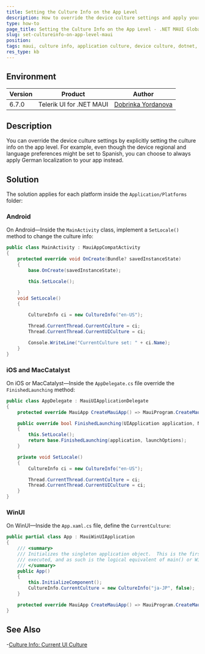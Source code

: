 ```yaml
---
title: Setting the Culture Info on the App Level
description: How to override the device culture settings and apply your preferred localization settings within your Telerik UI for .NET MAUI app.
type: how-to
page_title: Setting the Culture Info on the App Level - .NET MAUI Globalization and Localization
slug: set-cultureinfo-on-app-level-maui
position: 
tags: maui, culture info, application culture, device culture, dotnet, maui
res_type: kb
---
```


## Environment

| Version | Product | Author |
| --- | --- | ---- |
| 6.7.0 | Telerik UI for .NET MAUI | [Dobrinka Yordanova](https://www.telerik.com/blogs/author/dobrinka-yordanova) |


## Description

You can override the device culture settings by explicitly setting the culture info on the app level. For example, even though the device regional and language preferences might be set to Spanish, you can choose to always apply German localization to your app instead.

## Solution

The solution applies for each platform inside the `Application/Platforms` folder:

### Android

On Android&mdash;Inside the `MainActivity` class, implement a `SetLocale()` method to change the culture info:

```C#
public class MainActivity : MauiAppCompatActivity
{
    protected override void OnCreate(Bundle? savedInstanceState)
    {
        base.OnCreate(savedInstanceState);

        this.SetLocale();

    }
    void SetLocale()
    {

        CultureInfo ci = new CultureInfo("en-US");

        Thread.CurrentThread.CurrentCulture = ci;
        Thread.CurrentThread.CurrentUICulture = ci;

        Console.WriteLine("CurrentCulture set: " + ci.Name);
    }
}
```

### iOS and MacCatalyst

On iOS or MacCatalyst&mdash;Inside the `AppDelegate.cs` file override the `FinishedLaunching` method:

```C#
public class AppDelegate : MauiUIApplicationDelegate
{
    protected override MauiApp CreateMauiApp() => MauiProgram.CreateMauiApp();

    public override bool FinishedLaunching(UIApplication application, NSDictionary launchOptions)
    {
        this.SetLocale();
        return base.FinishedLaunching(application, launchOptions);
    }

    private void SetLocale()
    {
        CultureInfo ci = new CultureInfo("en-US");

        Thread.CurrentThread.CurrentCulture = ci;
        Thread.CurrentThread.CurrentUICulture = ci;
    }
}
```

### WinUI

On WinUI&mdash;Inside the `App.xaml.cs` file, define the `CurrentCulture`:

```C#
public partial class App : MauiWinUIApplication
{
    /// <summary>
    /// Initializes the singleton application object.  This is the first line of authored code
    /// executed, and as such is the logical equivalent of main() or WinMain().
    /// </summary>
    public App()
    {
        this.InitializeComponent();
        CultureInfo.CurrentCulture = new CultureInfo("ja-JP", false);
    }

    protected override MauiApp CreateMauiApp() => MauiProgram.CreateMauiApp();
}
```

## See Also

-[Culture Info: Current UI Culture](https://learn.microsoft.com/en-us/dotnet/api/system.globalization.cultureinfo.currentuiculture?view=net-8.0)

